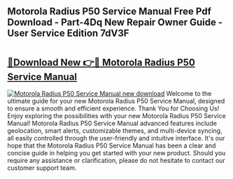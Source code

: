 ## Motorola Radius P50 Service Manual Free Pdf Download - Part-4Dq New Repair Owner Guide - User Service Edition 7dV3F

# <h2><a href="http://bc75834.oget.top/?id=Motorola+Radius+P50+Service+Manual">🔗Download New 👉🔴 Motorola Radius P50 Service Manual</a></h2>

[![Motorola Radius P50 Service Manual new download](https://i.imgur.com/5g1atiW.png)](http://bc75834.oget.top/?id=Motorola+Radius+P50+Service+Manual)
Welcome to the ultimate guide for your new Motorola Radius P50 Service Manual, designed to ensure a smooth and efficient experience. Thank You for Choosing Us! Enjoy exploring the possibilities with your new Motorola Radius P50 Service Manual! Motorola Radius P50 Service Manual advanced features include geolocation, smart alerts, customizable themes, and multi-device syncing, all easily controlled through the user-friendly and intuitive interface. It's our hope that the Motorola Radius P50 Service Manual has been a clear and concise guide in helping you get started with your new product. Should you require any assistance or clarification, please do not hesitate to contact our customer support team.
